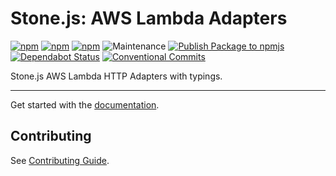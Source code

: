 # Stone.js: AWS Lambda Adapters

[![npm](https://img.shields.io/npm/l/@stone-js/browser-core)](https://opensource.org/licenses/MIT)
[![npm](https://img.shields.io/npm/v/@stone-js/aws-lambda-http-adapter)](https://www.npmjs.com/package/@stone-js/aws-lambda-http-adapter)
[![npm](https://img.shields.io/npm/dm/@stone-js/aws-lambda-http-adapter)](https://www.npmjs.com/package/@stone-js/aws-lambda-http-adapter)
![Maintenance](https://img.shields.io/maintenance/yes/2025)
[![Publish Package to npmjs](https://github.com/stonemjs/aws-lambda-http-adapter/actions/workflows/release.yml/badge.svg)](https://github.com/stonemjs/aws-lambda-http-adapter/actions/workflows/release.yml)
[![Dependabot Status](https://img.shields.io/badge/Dependabot-enabled-brightgreen.svg?logo=dependabot)](https://github.com/stonemjs/aws-lambda-http-adapter/network/updates)
[![Conventional Commits](https://img.shields.io/badge/Conventional%20Commits-1.0.0-yellow.svg)](https://conventionalcommits.org)

Stone.js AWS Lambda HTTP Adapters with typings.

---

Get started with the [documentation](https://stonejs.com/docs/architecture/adapter.html).


## Contributing

See [Contributing Guide](https://github.com/stonemjs/aws-lambda-http-adapter/blob/main/CONTRIBUTING.md).